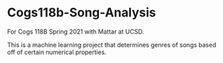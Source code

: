 # Cogs118b-Song-Analysis

For Cogs 118B Spring 2021 with Mattar at UCSD.

This is a machine learning project that determines genres of songs based off of certain numerical properties.
